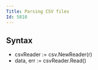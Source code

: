 ```yaml
---
Title: Parsing CSV files
Id: 5818
---
```

## Syntax
* csvReader := csv.NewReader(r)
* data, err := csvReader.Read()
